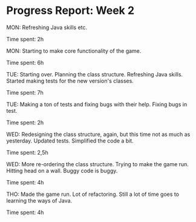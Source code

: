 Progress Report: Week 2
=======================

MON: Refreshing Java skills etc.

Time spent: 2h

MON: Starting to make core functionality of the game.

Time spent: 6h

TUE: Starting over. Planning the class structure. Refreshing Java skills. Started making tests for the new version's classes.

Time spent: 7h

TUE: Making a ton of tests and fixing bugs with their help. Fixing bugs in test.

Time spent: 2h

WED: Redesigning the class structure, again, but this time not as much as yesterday. Updated tests. Simplified the code a bit.

Time spent: 2,5h

WED: More re-ordering the class structure. Trying to make the game run. Hitting head on a wall. Buggy code is buggy.

Time spent: 4h

THO: Made the game run. Lot of refactoring. Still a lot of time goes to learning the ways of Java.

Time spent: 4h
